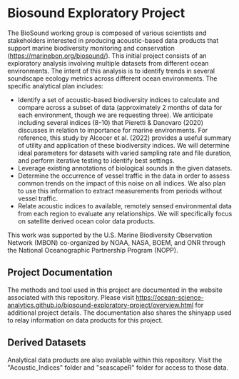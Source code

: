 # Biosound Exploratory Project
The BioSound working group is composed of various scientists and stakeholders interested in producing acoustic-based data products that support marine biodiversity monitoring and conservation (https://marinebon.org/biosound/). This initial project consists of an exploratory analysis involving multiple datasets from different ocean environments. The intent of this analysis is to identify trends in several soundscape ecology metrics across different ocean environments. The specific analytical plan includes:
* Identify a set of acoustic-based biodiversity indices to calculate and compare across a subset of data (approximately 2 months of data for each environment, though we are requesting three). We anticipate including several indices (8-10) that Pieretti & Danovaro (2020) discusses in relation to importance for marine environments. For reference, this study by Alcocer et al. (2022) provides a useful summary of utility and application of these biodiversity indices. We will determine ideal parameters for datasets with varied sampling rate and file duration, and perform iterative testing to identify best settings.
* Leverage existing annotations of biological sounds in the given datasets.
* Determine the occurrence of vessel traffic in the data in order to assess common trends on the impact of this noise on all indices. We also plan to use this information to extract measurements from periods without vessel traffic.
* Relate acoustic indices to available, remotely sensed environmental data from each region to evaluate any relationships. We will specifically focus on satellite derived ocean color data products.

This work was supported by the U.S. Marine Biodiversity Observation Network (MBON) co-organized by NOAA, NASA, BOEM, and ONR through the National Oceanographic Partnership Program (NOPP). 

## Project Documentation
The methods and tool used in this project are documented in the website associated with this repository. Please visit https://ocean-science-analytics.github.io/biosound-exploratory-project/overview.html for additional project details. The documentation also shares the shinyapp used to relay information on data products for this project. 

## Derived Datasets
Analytical data products are also available within this repository. Visit the "Acoustic_Indices" folder and "seascapeR" folder for access to those data.  
